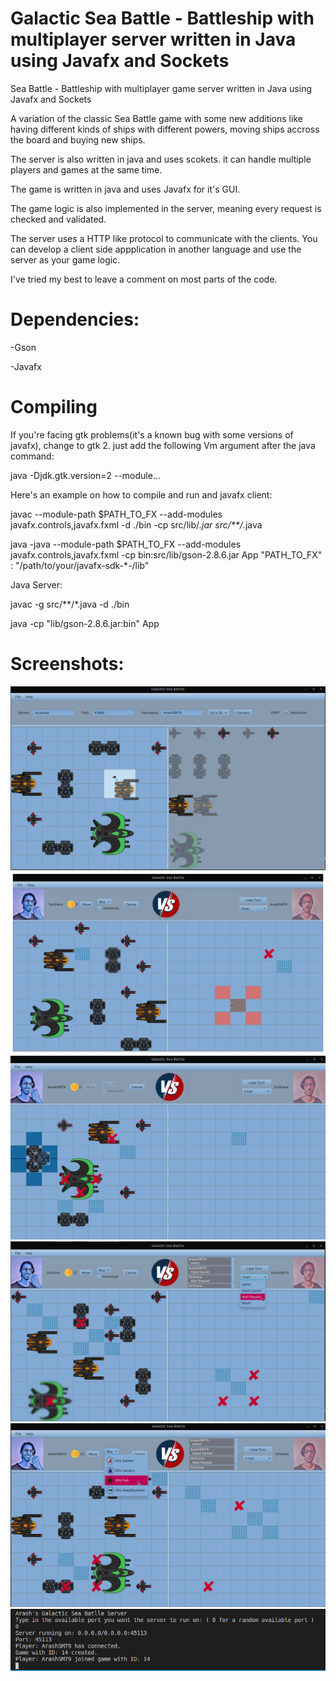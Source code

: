 # Galactic Sea Battle - Battleship with multiplayer server written in Java using Javafx and Sockets

Sea Battle - Battleship with multiplayer game server written in Java using Javafx and Sockets

A variation of the classic Sea Battle game with some new additions like having different kinds of ships with different powers, moving ships accross the board and buying new ships.

The server is also written in java and uses scokets. it can handle multiple players and games at the same time.

The game is written in java and uses Javafx for it's GUI.

The game logic is also implemented in the server, meaning every request is checked and validated.

The server uses a HTTP like protocol to communicate with the clients. You can develop a client side appplication in another language and use the server as your game logic.

I've tried my best to leave a comment on most parts of the code.

# Dependencies:

-Gson

-Javafx

# Compiling


If you're facing gtk problems(it's a known bug with some versions of javafx), change to gtk 2. just add the following Vm argument after the java command:

java -Djdk.gtk.version=2 --module...

Here's an example on how to compile and run and javafx client:

javac --module-path $PATH_TO_FX --add-modules javafx.controls,javafx.fxml -d ./bin -cp src/lib/*.jar src/**/*.java

java -java --module-path $PATH_TO_FX --add-modules javafx.controls,javafx.fxml -cp bin:src/lib/gson-2.8.6.jar App
"PATH_TO_FX" : "/path/to/your/javafx-sdk-*-/lib"

Java Server:

javac -g src/**/*.java -d ./bin

java -cp "lib/gson-2.8.6.jar:bin" App


# Screenshots:
 ![Alt text](/screenshots/1.png?raw=true "Startup")
 ![Alt text](/screenshots/2.png?raw=true "Game")
 ![Alt text](/screenshots/3.png?raw=true "Game")
 ![Alt text](/screenshots/4.png?raw=true "Game")
 ![Alt text](/screenshots/5.png?raw=true "Game")
 ![Alt text](/screenshots/0.png?raw=true "Server")

